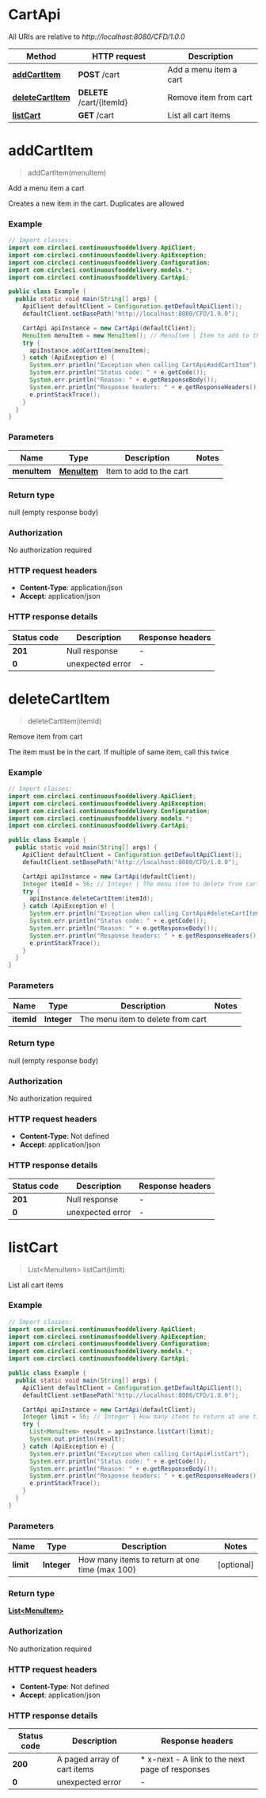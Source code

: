 # CartApi

All URIs are relative to *http://localhost:8080/CFD/1.0.0*

Method | HTTP request | Description
------------- | ------------- | -------------
[**addCartItem**](CartApi.md#addCartItem) | **POST** /cart | Add a menu item a cart
[**deleteCartItem**](CartApi.md#deleteCartItem) | **DELETE** /cart/{itemId} | Remove item from cart
[**listCart**](CartApi.md#listCart) | **GET** /cart | List all cart items


<a name="addCartItem"></a>
# **addCartItem**
> addCartItem(menuItem)

Add a menu item a cart

Creates a new item in the cart. Duplicates are allowed

### Example
```java
// Import classes:
import com.circleci.continuousfooddelivery.ApiClient;
import com.circleci.continuousfooddelivery.ApiException;
import com.circleci.continuousfooddelivery.Configuration;
import com.circleci.continuousfooddelivery.models.*;
import com.circleci.continuousfooddelivery.CartApi;

public class Example {
  public static void main(String[] args) {
    ApiClient defaultClient = Configuration.getDefaultApiClient();
    defaultClient.setBasePath("http://localhost:8080/CFD/1.0.0");

    CartApi apiInstance = new CartApi(defaultClient);
    MenuItem menuItem = new MenuItem(); // MenuItem | Item to add to the cart
    try {
      apiInstance.addCartItem(menuItem);
    } catch (ApiException e) {
      System.err.println("Exception when calling CartApi#addCartItem");
      System.err.println("Status code: " + e.getCode());
      System.err.println("Reason: " + e.getResponseBody());
      System.err.println("Response headers: " + e.getResponseHeaders());
      e.printStackTrace();
    }
  }
}
```

### Parameters

Name | Type | Description  | Notes
------------- | ------------- | ------------- | -------------
 **menuItem** | [**MenuItem**](MenuItem.md)| Item to add to the cart |

### Return type

null (empty response body)

### Authorization

No authorization required

### HTTP request headers

 - **Content-Type**: application/json
 - **Accept**: application/json

### HTTP response details
| Status code | Description | Response headers |
|-------------|-------------|------------------|
**201** | Null response |  -  |
**0** | unexpected error |  -  |

<a name="deleteCartItem"></a>
# **deleteCartItem**
> deleteCartItem(itemId)

Remove item from cart

The item must be in the cart. If multiple of same item, call this twice 

### Example
```java
// Import classes:
import com.circleci.continuousfooddelivery.ApiClient;
import com.circleci.continuousfooddelivery.ApiException;
import com.circleci.continuousfooddelivery.Configuration;
import com.circleci.continuousfooddelivery.models.*;
import com.circleci.continuousfooddelivery.CartApi;

public class Example {
  public static void main(String[] args) {
    ApiClient defaultClient = Configuration.getDefaultApiClient();
    defaultClient.setBasePath("http://localhost:8080/CFD/1.0.0");

    CartApi apiInstance = new CartApi(defaultClient);
    Integer itemId = 56; // Integer | The menu item to delete from cart
    try {
      apiInstance.deleteCartItem(itemId);
    } catch (ApiException e) {
      System.err.println("Exception when calling CartApi#deleteCartItem");
      System.err.println("Status code: " + e.getCode());
      System.err.println("Reason: " + e.getResponseBody());
      System.err.println("Response headers: " + e.getResponseHeaders());
      e.printStackTrace();
    }
  }
}
```

### Parameters

Name | Type | Description  | Notes
------------- | ------------- | ------------- | -------------
 **itemId** | **Integer**| The menu item to delete from cart |

### Return type

null (empty response body)

### Authorization

No authorization required

### HTTP request headers

 - **Content-Type**: Not defined
 - **Accept**: application/json

### HTTP response details
| Status code | Description | Response headers |
|-------------|-------------|------------------|
**201** | Null response |  -  |
**0** | unexpected error |  -  |

<a name="listCart"></a>
# **listCart**
> List&lt;MenuItem&gt; listCart(limit)

List all cart items

### Example
```java
// Import classes:
import com.circleci.continuousfooddelivery.ApiClient;
import com.circleci.continuousfooddelivery.ApiException;
import com.circleci.continuousfooddelivery.Configuration;
import com.circleci.continuousfooddelivery.models.*;
import com.circleci.continuousfooddelivery.CartApi;

public class Example {
  public static void main(String[] args) {
    ApiClient defaultClient = Configuration.getDefaultApiClient();
    defaultClient.setBasePath("http://localhost:8080/CFD/1.0.0");

    CartApi apiInstance = new CartApi(defaultClient);
    Integer limit = 56; // Integer | How many items to return at one time (max 100)
    try {
      List<MenuItem> result = apiInstance.listCart(limit);
      System.out.println(result);
    } catch (ApiException e) {
      System.err.println("Exception when calling CartApi#listCart");
      System.err.println("Status code: " + e.getCode());
      System.err.println("Reason: " + e.getResponseBody());
      System.err.println("Response headers: " + e.getResponseHeaders());
      e.printStackTrace();
    }
  }
}
```

### Parameters

Name | Type | Description  | Notes
------------- | ------------- | ------------- | -------------
 **limit** | **Integer**| How many items to return at one time (max 100) | [optional]

### Return type

[**List&lt;MenuItem&gt;**](MenuItem.md)

### Authorization

No authorization required

### HTTP request headers

 - **Content-Type**: Not defined
 - **Accept**: application/json

### HTTP response details
| Status code | Description | Response headers |
|-------------|-------------|------------------|
**200** | A paged array of cart items |  * x-next - A link to the next page of responses <br>  |
**0** | unexpected error |  -  |

